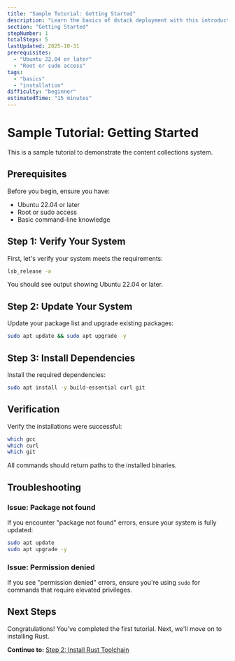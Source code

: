 ```yaml
---
title: "Sample Tutorial: Getting Started"
description: "Learn the basics of dstack deployment with this introductory tutorial."
section: "Getting Started"
stepNumber: 1
totalSteps: 5
lastUpdated: 2025-10-31
prerequisites:
  - "Ubuntu 22.04 or later"
  - "Root or sudo access"
tags:
  - "basics"
  - "installation"
difficulty: "beginner"
estimatedTime: "15 minutes"
---
```


# Sample Tutorial: Getting Started

This is a sample tutorial to demonstrate the content collections system.

## Prerequisites

Before you begin, ensure you have:

- Ubuntu 22.04 or later
- Root or sudo access
- Basic command-line knowledge

## Step 1: Verify Your System

First, let's verify your system meets the requirements:

```bash
lsb_release -a
```

You should see output showing Ubuntu 22.04 or later.

## Step 2: Update Your System

Update your package list and upgrade existing packages:

```bash
sudo apt update && sudo apt upgrade -y
```

## Step 3: Install Dependencies

Install the required dependencies:

```bash
sudo apt install -y build-essential curl git
```

## Verification

Verify the installations were successful:

```bash
which gcc
which curl
which git
```

All commands should return paths to the installed binaries.

## Troubleshooting

### Issue: Package not found

If you encounter "package not found" errors, ensure your system is fully updated:

```bash
sudo apt update
sudo apt upgrade -y
```

### Issue: Permission denied

If you see "permission denied" errors, ensure you're using `sudo` for commands that require elevated privileges.

## Next Steps

Congratulations! You've completed the first tutorial. Next, we'll move on to installing Rust.

**Continue to:** [Step 2: Install Rust Toolchain](/tutorial/install-rust)
